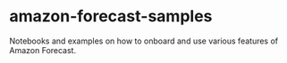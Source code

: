 # amazon-forecast-samples
Notebooks and examples on how to onboard and use various features of Amazon Forecast.
